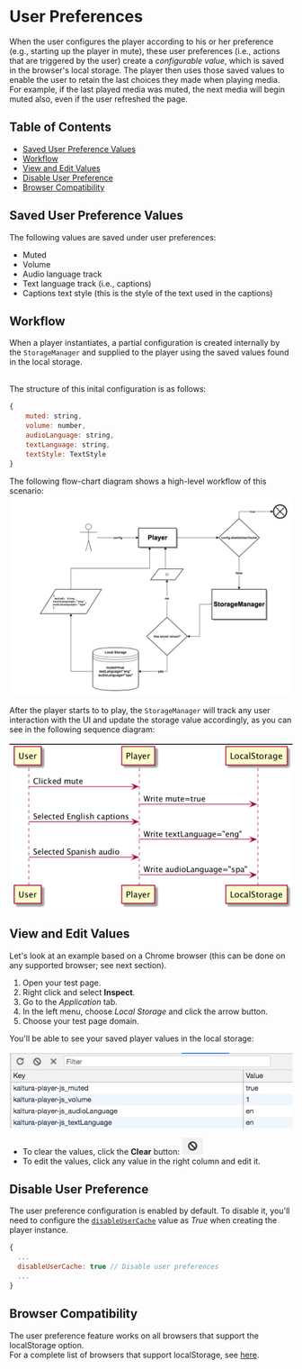 # User Preferences  

When the user configures the player according to his or her preference (e.g., starting up the player in mute), these user preferences (i.e., actions that are triggered by the user) create a *configurable value*,  which is saved in the browser's local storage. The player then uses those saved values to enable the user to retain the last choices they made when playing media.
<br>For example, if the last played media was muted, the next media will begin muted also, even if the user refreshed the page.

## Table of Contents
  * [Saved User Preference Values](#saved-user-preference-values)
  * [Workflow](#workflow)
  * [View and Edit Values](#view-and-edit-values)
  * [Disable User Preference](#disable-user-preference)
  * [Browser Compatibility](#browser-compatibility)
  
## Saved User Preference Values

The following values are saved under user preferences:
* Muted
* Volume
* Audio language track
* Text language track (i.e., captions)
* Captions text style (this is the style of the text used in the captions)

## Workflow  

When a player instantiates, a partial configuration is created internally by the `StorageManager` and supplied to the player using the saved values found in the local storage.

<br>The structure of this inital configuration is as follows:
```js
{
	muted: string,
	volume: number,
	audioLanguage: string,
	textLanguage: string,
	textStyle: TextStyle
}
```

The following flow-chart diagram shows a high-level workflow of this scenario:
![setup-flow-local-storage](./images/setup-flow-local-storage.jpg)

After the player starts to to play, the `StorageManager` will track any user interaction with the UI and update the storage value accordingly, as you can see in the following sequence diagram:
<br><br>
![save-value-flow-local-storage](./images/save-value-flow-local-storage.png)


## View and Edit Values  
Let's look at an example based on a Chrome browser (this can be done on any supported browser; see next section).

1. Open your test page.
2. Right click and select **Inspect**.
3. Go to the _Application_ tab.
4. In the left menu, choose _Local Storage_ and click the arrow button.
5. Choose your test page domain.

You'll be able to see your saved player values in the local storage:
<br><br>
![chrome-local-storage](./images/chrome-local-storage.png)

* To clear the values, click the **Clear** button:
![clear-button-local-storage](./images/clear-button-local-storage.png)
* To edit the values, click any value in the right column and edit it.

## Disable User Preference 

The user preference configuration is enabled by default. To disable it, you'll need to configure the [`disableUserCache`](./configuration.md#configdisableusercache) value as *True* when creating the player instance.

```js
{
  ...
  disableUserCache: true // Disable user preferences
  ...
}
```

## Browser Compatibility  

The user preference feature works on all browsers that support the localStorage option.
<br>For a complete list of browsers that support localStorage, see [here](https://developer.mozilla.org/en-US/docs/Web/API/Window/localStorage).

